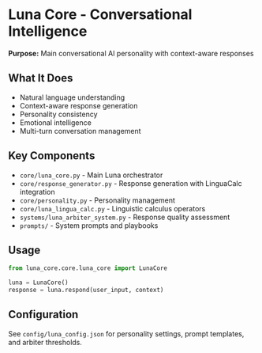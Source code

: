# Luna Core - Conversational Intelligence

**Purpose:** Main conversational AI personality with context-aware responses

## What It Does

- Natural language understanding
- Context-aware response generation
- Personality consistency
- Emotional intelligence
- Multi-turn conversation management

## Key Components

- `core/luna_core.py` - Main Luna orchestrator
- `core/response_generator.py` - Response generation with LinguaCalc integration
- `core/personality.py` - Personality management
- `core/luna_lingua_calc.py` - Linguistic calculus operators
- `systems/luna_arbiter_system.py` - Response quality assessment
- `prompts/` - System prompts and playbooks

## Usage

```python
from luna_core.core.luna_core import LunaCore

luna = LunaCore()
response = luna.respond(user_input, context)
```

## Configuration

See `config/luna_config.json` for personality settings, prompt templates, and arbiter thresholds.

